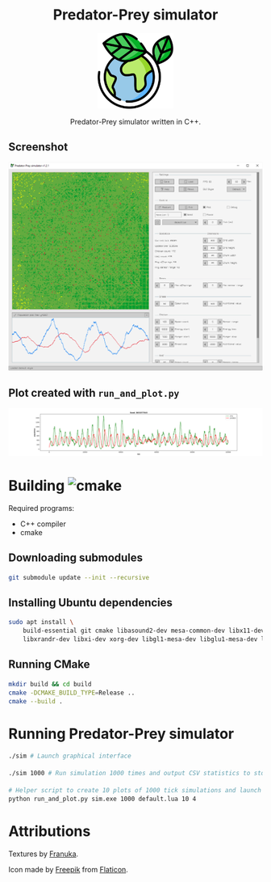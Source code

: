 <h1 align="center">Predator-Prey simulator</h1>

<p align="center">
    <img height=150 src="icon.svg" alt="Icon">
</p>

<p align="center">
    Predator-Prey simulator written in C++.
</p>

## Screenshot

![screenshot](screen.png)

## Plot created with `run_and_plot.py`

![plot](plot.png)

# Building ![cmake](https://github.com/piotrek-szczygiel/sim/actions/workflows/cmake.yml/badge.svg)

Required programs:

- C++ compiler
- cmake

## Downloading submodules

```bash
git submodule update --init --recursive
```

## Installing Ubuntu dependencies

```bash
sudo apt install \
    build-essential git cmake libasound2-dev mesa-common-dev libx11-dev \
    libxrandr-dev libxi-dev xorg-dev libgl1-mesa-dev libglu1-mesa-dev libluajit-5.1-dev
```

## Running CMake
```bash
mkdir build && cd build
cmake -DCMAKE_BUILD_TYPE=Release ..
cmake --build .
```

# Running Predator-Prey simulator
```bash
./sim # Launch graphical interface

./sim 1000 # Run simulation 1000 times and output CSV statistics to stdout

# Helper script to create 10 plots of 1000 tick simulations and launch them as 4 parallel processes
python run_and_plot.py sim.exe 1000 default.lua 10 4
```

# Attributions

Textures by [Franuka](https://franuka.itch.io/).

Icon made by [Freepik](https://www.freepik.com/) from [Flaticon](https://www.flaticon.com/).
